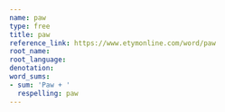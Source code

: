 ```yaml
---
name: paw
type: free
title: paw
reference_link: https://www.etymonline.com/word/paw
root_name: 
root_language: 
denotation: 
word_sums:
- sum: 'Paw + '
  respelling: paw
---
```

